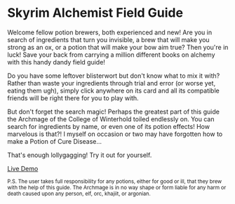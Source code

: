 # Skyrim Alchemist Field Guide

Welcome fellow potion brewers, both experienced and new! Are you in search of ingredients that turn you invisible, a brew that will make you strong as an ox, or a potion that will make your bow aim true? Then you're in luck! Save your back from carrying a million different books on alchemy with this handy dandy field guide!

Do you have some leftover blisterwort but don't know what to mix it with? Rather than waste your ingredients through trial and error (or worse yet, eating them ugh), simply click anywhere on its card and all its compatible friends will be right there for you to play with. 

But don't forget the search magic! Perhaps the greatest part of this guide the Archmage of the College of Winterhold toiled endlessly on. You can search for ingredients by name, or even one of its potion effects! How marvelous is that?! I myself on occasion or two may have forgotten how to make a Potion of Cure Disease...

That's enough lollygagging! Try it out for yourself.

[Live Demo](https://alchemistfieldguide.netlify.app)

<sub>P.S. The user takes full responsibility for any potions, either for good or ill, that they brew with the help of this guide. The Archmage is in no way shape or form liable for any harm or death caused upon any person, elf, orc, khajiit, or argonian.</sub>
